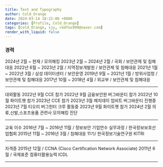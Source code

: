 ```yaml
---
title: Text and Typography
author: Cold_Orange
date: 2024-03-14 18:22:00 +0800
categories: [Profile, Cold_Orange]
tags: [Cold_Orange, sjy, redfox999@naver.com]
render_with_liquid: false
---
```


### 경력
2024년 2월 ~ 현재 / 모의해킹
2023년 2월 ~ 2024년 2월 / 국회 / 보안관제 및 침해대응
2022년 6월 ~ 2023년 2월 / 지역정보개발원 / 보안관제 및 침해대응
2021년 1월 ~ 2022년 3월 / 삼성 데이터센터 / 보안운영
2019년 9월 ~ 2021년 1월 / 방위사업청 / 보안관제 및 침해대응
2017년 10월 ~ 2018년 4월 / 외교부 / 보안관제 및 침해대응

---

대외활동
2022년 9월 CCE 참가
2022년 9월 금융보안원 버그바운티 참가
2022년 10월 화이트햇 참가
2023년 CCE 참가
2023년 3월 패치데이 업비트 버그바운티 진행중
2023년 7월 티오리 버그헌터 크루 활동중
2023년 9월 화이트햇 참가
2024년 2월 의류,신발,스포츠용품 관련사 모의해킹 진단

---

교육 이수
2016년 7월 ~ 2016년 11월 / 정보보안 기업연수 실무과정 / 한국정보보호산업협회
2015년 11월 ~ 2016년 3월 / 침해대응 11기/ 한국정보기술연구원 KITRI

---

자격증
2015년 12월 / CCNA (Cisco Certification Network Associate)
2011년 6월 / 국제표준 컴퓨터활용능력 ICDL

---
